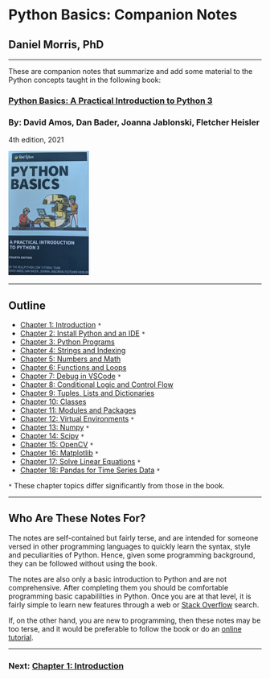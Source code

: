 # Python Basics: Companion Notes

## Daniel Morris, PhD
___

These are companion notes that summarize and add some material to the Python concepts taught in the following book:   

### **[Python Basics: A Practical Introduction to Python 3](https://realpython.com/products/python-basics-book/)**
### By: **David Amos, Dan Bader, Joanna Jablonski, Fletcher Heisler**
4th edition, 2021

![Python Basics](Docs/.Images/book.png)

___
## **Outline**

* [Chapter 1: Introduction](Docs/Chapter_01_Introduction.md) `*`
* [Chapter 2: Install Python and an IDE](Docs/Chapter_02_Installation_and_IDE.ipynb) `*`
* [Chapter 3: Python Programs](Docs/Chapter_03_Python_Programs.md)
* [Chapter 4: Strings and Indexing](Docs/Chapter_04_Strings_and_Indexing.md)
* [Chapter 5: Numbers and Math](Docs/Chapter_05_Numbers_and_Math.md)
* [Chapter 6: Functions and Loops](Docs/Chapter_06_Functions_and_Loops.md)
* [Chapter 7: Debug in VSCode](Docs/Chapter_07_Debug_in_VSCode.md) `*`
* [Chapter 8: Conditional Logic and Control Flow](Docs/Chapter_08_Conditional_Logic_and_Control_Flow.md)
* [Chapter 9: Tuples, Lists and Dictionaries](Docs/Chapter_09_Tuples_Lists_and_Dictionaries.md)
* [Chapter 10: Classes](Docs/Chapter_10_Classes.md)
* [Chapter 11: Modules and Packages](Docs/Chapter_11_Modules_and_Packages.md)
* [Chapter 12: Virtual Environments](Docs/Chapter_12_Virtual_Environments.md) `*`
* [Chapter 13: Numpy](Docs/Chapter_13_Numpy.ipynb) `*`
* [Chapter 14: Scipy](Docs/Chapter_14_Scipy.ipynb) `*`
* [Chapter 15: OpenCV](Docs/Chapter_15_OpenCV.ipynb) `*`
* [Chapter 16: Matplotlib](Docs/Chapter_16_Matplotlib.ipynb) `*`
* [Chapter 17: Solve Linear Equations](Docs/Chapter_17_Linear_Equations.ipynb) `*`
* [Chapter 18: Pandas for Time Series Data](Docs/Chapter_18_Pandas_for_Time_Series_Data.ipynb) `*`

`*` These chapter topics differ significantly from those in the book.

___
## Who Are These Notes For?

The notes are self-contained but fairly terse, and are intended for someone versed in other programming languages to quickly learn the syntax, style and peculiarities of Python.  Hence, given some programming background, they can be followed without using the book.  

The notes are also only a basic introduction to Python and are not comprehensive.  After completing them you should be comfortable programming basic capabililties in Python.  Once you are at that level, it is fairly simple to learn new features through a web or [Stack Overflow](https://stackoverflow.com/) search.  

If, on the other hand, you are new to programming, then these notes may be too terse, and it would be preferable to follow the book or do an [online tutorial](https://docs.python.org/3/tutorial/index.html).    

___
### Next: [Chapter 1: Introduction](Docs/Chapter_01_Introduction.md)
